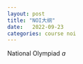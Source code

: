 ```yaml
---
layout: post
title: "NOI大纲"
date:   2022-09-23
categories: course noi
---
```


National
Olympiad $a$